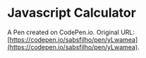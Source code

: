 # Javascript Calculator

A Pen created on CodePen.io. Original URL: [https://codepen.io/sabsfilho/pen/yLwamea](https://codepen.io/sabsfilho/pen/yLwamea).

